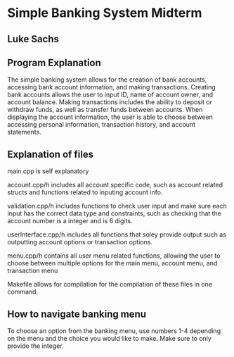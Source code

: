 # Simple Banking System Midterm
## Luke Sachs

## Program Explanation
The simple banking system allows for the creation of bank accounts, accessing bank account information, and making transactions. Creating bank accounts allows the user to input ID, name of account owner, and account balance. Making transactions includes the ability to deposit or withdraw funds, as well as transfer funds between accounts. When displaying the account information, the user is able to choose between accessing personal information, transaction history, and account statements. 

## Explanation of files
main.cpp is self explanatory

account.cpp/h includes all account specific code, such as account related structs and functions related to inputing account info.

validation.cpp/h includes functions to check user input and make sure each input has the correct data type and constraints, such as checking that the account number is a integer and is 6 digits.

userInterface.cpp/h includes all functions that soley provide output such as outputting account options or transaction options.

menu.cpp/h contains all user menu related functions, allowing the user to choose between multiple options for the main menu, account menu, and transaction menu

Makefile allows for compilation for the compilation of these files in one command.

## How to navigate banking menu
To choose an option from the banking menu, use numbers 1-4 depending on the menu and the choice you would like to make. Make sure to only provide the integer. 